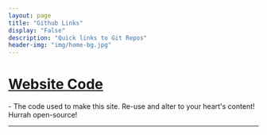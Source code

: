 ```yaml
---
layout: page
title: "Github Links"
display: "False"
description: "Quick links to Git Repos"
header-img: "img/home-bg.jpg"
---
```


<h1><a href = "https://github.com/A-Swafford/a-swafford.github.io">Website Code</a></h1> - The code used to make this site. Re-use and alter to your heart's content! Hurrah open-source!  

***